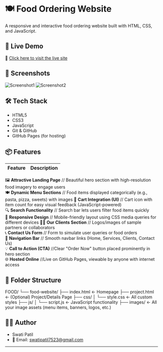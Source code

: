 # 🍽️ Food Ordering Website

A responsive and interactive food ordering website built with HTML, CSS, and JavaScript.

## 🚀 Live Demo

🔗 [Click here to visit the live site](https://swpati059.github.io/food-website/)

## 📸 Screenshots

![Screenshot1](images/screenshot1.jpg)
![Screenshot2](images/screenshot2.jpg)

## 🛠️ Tech Stack

- HTML5
- CSS3
- JavaScript
- Git & GitHub
- GitHub Pages (for hosting)

## 📦 Features

| Feature | Description |
| ------- | ----------- |

🖼️ **Attractive Landing Page** // Beautiful hero section with high-resolution food imagery to engage users  
 🍽️ **Dynamic Menu Sections** // Food items displayed categorically (e.g., pasta, pizza, sweets) with images
🛒 **Cart Integration (UI)** // Cart icon with item count for easy visual feedback (JavaScript-powered)  
 🔍 **Search Functionality** // Search bar lets users filter food items quickly  
 📱 **Responsive Design** // Mobile-friendly layout using CSS media queries for different devices 🧑‍💼 **Our Clients Section** // Logos/images of sample partners or collaborators  
 📞 **Contact Us Form** // Form to simulate user queries or food orders  
 🔁 **Navigation Bar** // Smooth navbar links (Home, Services, Clients, Contact Us)  
💡 **Call to Action (CTA)** //Clear "Order Now" button placed prominently in hero section  
🌐 **Hosted Online** //Live on GitHub Pages, viewable by anyone with internet access

## 📁 Folder Structure

FOOD/
└── food-website/
├── index.html ← Homepage
├── project.html ← (Optional) Project/Details Page
├── css/
│ └── style.css ← All custom styles
├── js/
│ └── script.js ← JavaScript functionality
├── images/ ← All your image assets (menu items, banners, logos, etc.)

## 👩‍💻 Author

- Swati Patil
- 📧 Email: swatipatil7523@gmail.com

---
